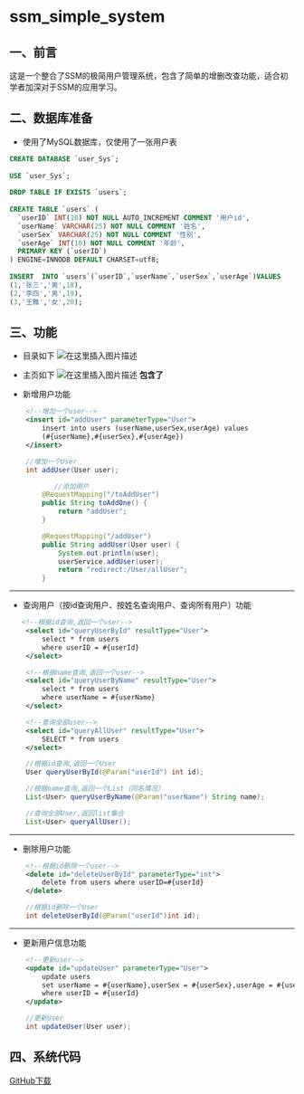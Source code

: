 # ssm_simple_system
## 一、前言
这是一个整合了SSM的极简用户管理系统，包含了简单的增删改查功能，适合初学者加深对于SSM的应用学习。
## 二、数据库准备
* 使用了MySQL数据库，仅使用了一张用户表

```sql
CREATE DATABASE `user_Sys`;
 
USE `user_Sys`;
 
DROP TABLE IF EXISTS `users`;
 
CREATE TABLE `users` (
  `userID` INT(10) NOT NULL AUTO_INCREMENT COMMENT '用户id',
  `userName` VARCHAR(25) NOT NULL COMMENT '姓名',
  `userSex` VARCHAR(25) NOT NULL COMMENT '性别',
  `userAge` INT(10) NOT NULL COMMENT '年龄',
  PRIMARY KEY (`userID`)
) ENGINE=INNODB DEFAULT CHARSET=utf8;
 
INSERT  INTO `users`(`userID`,`userName`,`userSex`,`userAge`)VALUES 
(1,'张三','男',18),
(2,'李四','男',19),
(3,'王舞','女',20);
```
## 三、功能
* 目录如下
![在这里插入图片描述](https://img-blog.csdnimg.cn/20200902165628632.png?x-oss-process=image/watermark,type_ZmFuZ3poZW5naGVpdGk,shadow_10,text_aHR0cHM6Ly9ibG9nLmNzZG4ubmV0L3dlaXhpbl80Mzg3ODMzMg==,size_16,color_FFFFFF,t_70#pic_center)

* 主页如下
![在这里插入图片描述](https://img-blog.csdnimg.cn/20200902164202323.png?x-oss-process=image/watermark,type_ZmFuZ3poZW5naGVpdGk,shadow_10,text_aHR0cHM6Ly9ibG9nLmNzZG4ubmV0L3dlaXhpbl80Mzg3ODMzMg==,size_16,color_FFFFFF,t_70#pic_center)
**包含了**
* 新增用户功能
```xml
    <!--增加一个user-->
    <insert id="addUser" parameterType="User">
        insert into users (userName,userSex,userAge) values
        (#{userName},#{userSex},#{userAge})
    </insert>
```

```java
    //增加一个User
    int addUser(User user);
```

```java
           //添加用户
        @RequestMapping("/toAddUser")
        public String toAddOne() {
            return "addUser";
        }

        @RequestMapping("/addUser")
        public String addUser(User user) {
            System.out.println(user);
            userService.addUser(user);
            return "redirect:/User/allUser";
        }
```

* **
* 查询用户（按id查询用户、按姓名查询用户、查询所有用户）功能

```xml
   <!--根据id查询,返回一个user-->
    <select id="queryUserById" resultType="User">
        select * from users
        where userID = #{userId}
    </select>

    <!--根据name查询,返回一个user-->
    <select id="queryUserByName" resultType="User">
        select * from users
        where userName = #{userName}
    </select>

    <!--查询全部user-->
    <select id="queryAllUser" resultType="User">
        SELECT * from users
    </select>
```
```java
    //根据id查询,返回一个User
    User queryUserById(@Param("userId") int id);

    //根据name查询,返回一个List（同名情况）
    List<User> queryUserByName(@Param("userName") String name);

    //查询全部User,返回list集合
    List<User> queryAllUser();
```
* **
* 删除用户功能
```xml
    <!--根据id删除一个user-->
    <delete id="deleteUserById" parameterType="int">
        delete from users where userID=#{userId}
    </delete>
```
```java
    //根据id删除一个User
    int deleteUserById(@Param("userId")int id);
```
* **
* 更新用户信息功能
```xml
    <!--更新user-->
    <update id="updateUser" parameterType="User">
        update users
        set userName = #{userName},userSex = #{userSex},userAge = #{userAge}
        where userID = #{userId}
    </update>
```
```java
    //更新User
    int updateUser(User user);
```
## 四、系统代码
[GitHub下载](https://github.com/ChangeWeDer/ssm_simple_system)
